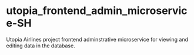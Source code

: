 # utopia_frontend_admin_microservice-SH
Utopia Airlines project frontend adminstrative microservice for viewing and editing data in the database.
